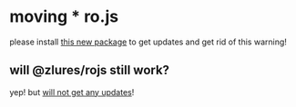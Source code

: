# moving * ro.js
please install [this new package](https://) to get updates and get rid of this warning!

## will @zlures/rojs still work?
yep! but <ins>will not get any updates</ins>!
